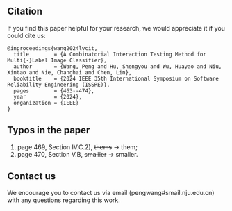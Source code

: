 ## Citation

If you find this paper helpful for your research, we would appreciate it if you could cite us:

```
@inproceedings{wang2024lvcit,
  title        = {A Combinatorial Interaction Testing Method for Multi{-}Label Image Classifier},
  author       = {Wang, Peng and Hu, Shengyou and Wu, Huayao and Niu, Xintao and Nie, Changhai and Chen, Lin},
  booktitle    = {2024 IEEE 35th International Symposium on Software Reliability Engineering (ISSRE)},
  pages        = {463--474},
  year         = {2024},
  organization = {IEEE}
}
```

## Typos in the paper

1. page 469, Section IV.C.2), ~~thems~~ -> them;
2. page 470, Section V.B, ~~smalller~~ -> smaller.

## Contact us

We encourage you to contact us via email (pengwang#smail.nju.edu.cn) with any questions regarding this work.
